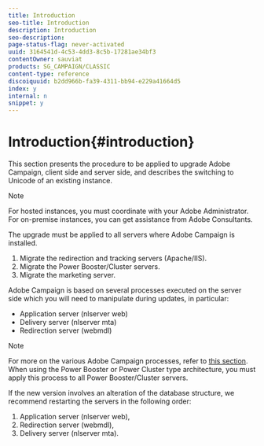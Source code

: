 ```yaml
---
title: Introduction
seo-title: Introduction
description: Introduction
seo-description: 
page-status-flag: never-activated
uuid: 3164541d-4c53-4dd3-8c5b-17281ae34bf3
contentOwner: sauviat
products: SG_CAMPAIGN/CLASSIC
content-type: reference
discoiquuid: b2dd966b-fa39-4311-bb94-e229a41664d5
index: y
internal: n
snippet: y
---
```


# Introduction{#introduction}

This section presents the procedure to be applied to upgrade Adobe Campaign, client side and server side, and describes the switching to Unicode of an existing instance.

>[!NOTE]
>
>For hosted instances, you must coordinate with your Adobe Administrator.  
>For on-premise instances, you can get assistance from Adobe Consultants.

The upgrade must be applied to all servers where Adobe Campaign is installed.

1. Migrate the redirection and tracking servers (Apache/IIS).
1. Migrate the Power Booster/Cluster servers.
1. Migrate the marketing server.

Adobe Campaign is based on several processes executed on the server side which you will need to manipulate during updates, in particular:

* Application server (nlserver web)
* Delivery server (nlserver mta)
* Redirection server (webmdl)

>[!NOTE]
>
>For more on the various Adobe Campaign processes, refer to [this section](../../installation/using/general-architecture.md#logical-application-layer).  
>When using the Power Booster or Power Cluster type architecture, you must apply this process to all Power Booster/Cluster servers.

If the new version involves an alteration of the database structure, we recommend restarting the servers in the following order:

1. Application server (nlserver web),
1. Redirection server (webmdl),
1. Delivery server (nlserver mta).

